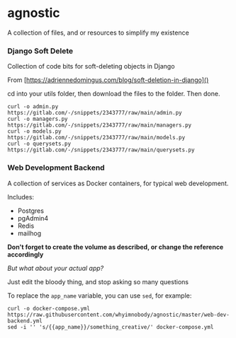 # agnostic
A collection of files, and or resources to simplify my existence

### Django Soft Delete
Collection of code bits for soft-deleting objects in Django

From [https://adriennedomingus.com/blog/soft-deletion-in-django]()

cd into your utils folder, then download the files to the folder. Then done.

```shell
curl -o admin.py https://gitlab.com/-/snippets/2343777/raw/main/admin.py
curl -o managers.py https://gitlab.com/-/snippets/2343777/raw/main/managers.py
curl -o models.py https://gitlab.com/-/snippets/2343777/raw/main/models.py
curl -o querysets.py https://gitlab.com/-/snippets/2343777/raw/main/querysets.py
```


### Web Development Backend
A collection of services as Docker containers, for typical web development.

Includes:
- Postgres
- pgAdmin4
- Redis
- mailhog

**Don't forget to create the volume as described, or change the reference accordingly**

_But what about your actual app?_

Just edit the bloody thing, and stop asking so many questions

To replace the `app_name` variable, you can use `sed`, for example:

```shell
curl -o docker-compose.yml https://raw.githubusercontent.com/whyimnobody/agnostic/master/web-dev-backend.yml
sed -i '' 's/{{app_name}}/something_creative/' docker-compose.yml
```

